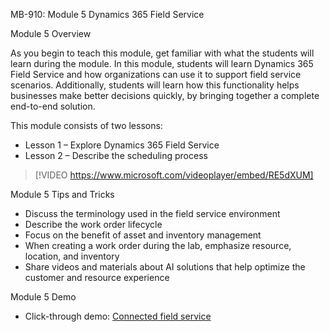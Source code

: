 

MB-910: Module 5 Dynamics 365 Field Service

Module 5 Overview

As you begin to teach this module, get familiar with what the students will learn during the module. In this module, students will learn Dynamics 365 Field Service and how organizations can use it to support field service scenarios. Additionally, students will learn how this functionality helps businesses make better decisions quickly, by bringing together a complete end-to-end solution.

This module consists of two lessons:

- Lesson 1 – Explore Dynamics 365 Field Service
- Lesson 2 – Describe the scheduling process
 
> [!VIDEO https://www.microsoft.com/videoplayer/embed/RE5dXUM]

Module 5 Tips and Tricks

- Discuss the terminology used in the field service environment
- Describe the work order lifecycle
- Focus on the benefit of asset and inventory management
- When creating a work order during the lab, emphasize resource, location, and inventory
- Share videos and materials about AI solutions that help optimize the customer and resource experience

Module 5 Demo

- Click-through demo: [Connected field service](https://microsoftlearning.github.io/click-throughs/docs/mb-910/version2/LP-FS-M2-CFS/index.html)
